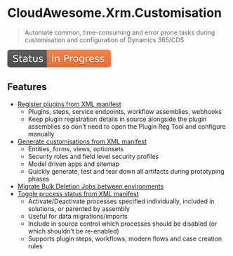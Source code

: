 # CloudAwesome.Xrm.Customisation

> Automate common, time-consuming and error prone tasks during customisation and configuration of Dynamics 365/CDS

![In progress](documentation/assets/Status-InProgress.svg)

## Features

- [Register plugins from XML manifest](documentation/features/plugin-registration/plugin-registration.md)
    - Plugins, steps, service endpoints, workflow assemblies, webhooks
    - Keep plugin registration details in source alongside the plugin assemblies so don't need to open the Plugin Reg Tool and configure manually
- [Generate customisations from XML manifest](documentation/features/generate-customisations/generate-customisations.md)
    - Entities, forms, views, optionsets
    - Security roles and field level security profiles
    - Model driven apps and sitemap
    - Quickly generate, test and tear down all artifacts during prototyping phases
- [Migrate Bulk Deletion Jobs between environments](documentation/features/bulk-deletion-jobs/bulk-deletion-jobs.md)
- [Toggle process status from XML manifest](documentation/features/toggle-process-status/toggle-process-status.md)
    - Activate/Deactivate processes specified individually, included in solutions, or parented by assembly
    - Useful for data migrations/imports
    - Include in source control which processes should be disabled (or which shouldn't be re-enabled)
    - Supports plugin steps, workflows, modern flows and case creation rules
